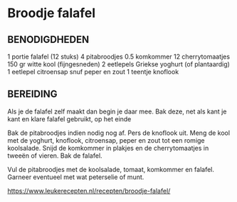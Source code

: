 # Broodje falafel

## BENODIGDHEDEN
1 portie falafel (12 stuks)
4 pitabroodjes
0.5 komkommer
12 cherrytomaatjes
150 gr witte kool (fijngesneden)
2 eetlepels Griekse yoghurt (of plantaardig)
1 eetlepel citroensap
snuf peper en zout
1 teentje knoflook

## BEREIDING
Als je de falafel zelf maakt dan begin je daar mee. Bak deze, net als kant je kant en klare falafel gebruikt, op het einde

Bak de pitabroodjes indien nodig nog af. Pers de knoflook uit. Meng de kool met de yoghurt, knoflook, citroensap, peper en zout tot een romige koolsalade. Snijd de komkommer in plakjes en de cherrytomaatjes in tweeën of vieren. Bak de falafel.

Vul de pitabroodjes met de koolsalade, tomaat, komkommer en falafel. Garneer eventueel met wat peterselie of munt.

https://www.leukerecepten.nl/recepten/broodje-falafel/